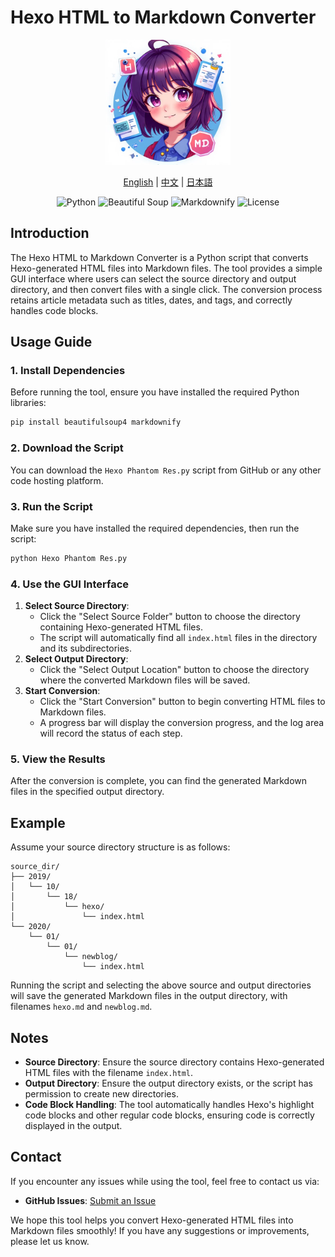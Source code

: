 # Hexo HTML to Markdown Converter

<p align="center">
   <img src="./logo.png" alt="Logo" width="200">
</p>

<p align="center">
   <a href="./README.md">English</a> | <a href="./README.zh.md">中文</a> | <a href="./README.ja.md">日本語</a>
</p>

<p align="center">
   <img src="https://img.shields.io/badge/Python-3.8%2B-blue?logo=python" alt="Python">
   <img src="https://img.shields.io/badge/Beautiful_Soup-4.0+-green" alt="Beautiful Soup">
   <img src="https://img.shields.io/badge/Markdownify-0.11.6-orange" alt="Markdownify">
   <img src="https://img.shields.io/badge/License-MIT-yellow" alt="License">
</p>



## Introduction

The Hexo HTML to Markdown Converter is a Python script that converts Hexo-generated HTML files into Markdown files. The tool provides a simple GUI interface where users can select the source directory and output directory, and then convert files with a single click. The conversion process retains article metadata such as titles, dates, and tags, and correctly handles code blocks.

## Usage Guide

### 1. Install Dependencies

Before running the tool, ensure you have installed the required Python libraries:

```bash
pip install beautifulsoup4 markdownify
```

### 2. Download the Script

You can download the `Hexo Phantom Res.py` script from GitHub or any other code hosting platform.

### 3. Run the Script

Make sure you have installed the required dependencies, then run the script:

```bash
python Hexo Phantom Res.py
```

### 4. Use the GUI Interface

1. **Select Source Directory**:
   - Click the "Select Source Folder" button to choose the directory containing Hexo-generated HTML files.
   - The script will automatically find all `index.html` files in the directory and its subdirectories.
2. **Select Output Directory**:
   - Click the "Select Output Location" button to choose the directory where the converted Markdown files will be saved.
3. **Start Conversion**:
   - Click the "Start Conversion" button to begin converting HTML files to Markdown files.
   - A progress bar will display the conversion progress, and the log area will record the status of each step.

### 5. View the Results

After the conversion is complete, you can find the generated Markdown files in the specified output directory.

## Example

Assume your source directory structure is as follows:

```
source_dir/
├── 2019/
│   └── 10/
│       └── 18/
│           └── hexo/
│               └── index.html
└── 2020/
    └── 01/
        └── 01/
            └── newblog/
                └── index.html
```

Running the script and selecting the above source and output directories will save the generated Markdown files in the output directory, with filenames `hexo.md` and `newblog.md`.

## Notes

- **Source Directory**: Ensure the source directory contains Hexo-generated HTML files with the filename `index.html`.
- **Output Directory**: Ensure the output directory exists, or the script has permission to create new directories.
- **Code Block Handling**: The tool automatically handles Hexo's highlight code blocks and other regular code blocks, ensuring code is correctly displayed in the output.

## Contact

If you encounter any issues while using the tool, feel free to contact us via:

- **GitHub Issues**: [Submit an Issue](https://github.com/NANAFREE/Hexo-Phantom-Res/issues)

We hope this tool helps you convert Hexo-generated HTML files into Markdown files smoothly! If you have any suggestions or improvements, please let us know.